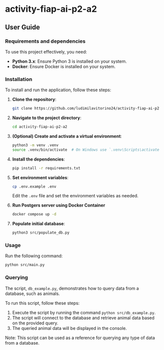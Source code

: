 # activity-fiap-ai-p2-a2

## User Guide

### Requirements and dependencies

To use this project effectively, you need:

- **Python 3.x**: Ensure Python 3 is installed on your system.
- **Docker**: Ensure Docker is installed on your system.

### Installation

To install and run the application, follow these steps:

1. **Clone the repository**:
    ```sh
    git clone https://github.com/ludimilavitorino24/activity-fiap-ai-p2-a2.git
    ```
2. **Navigate to the project directory**:
    ```sh
    cd activity-fiap-ai-p2-a2
    ```
3. **(Optional) Create and activate a virtual environment**:
    ```sh
    python3 -m venv .venv
    source .venv/bin/activate  # On Windows use `.venv\Scripts\activate`
    ```
4. **Install the dependencies**:
    ```sh
    pip install -r requirements.txt
    ```
5. **Set environment variables**:
    ```sh
    cp .env.example .env
    ```
    Edit the `.env` file and set the environment variables as needed.

6. **Run Postgers server using Docker Container**
    ```sh
    docker compose up -d
    ```
6. **Populate initial database**:
    ```sh
    python3 src/populate_db.py
    ```

### Usage

Run the following command:

```sh
python src/main.py
```

### Querying

The script, `db_example.py`, demonstrates how to query data from a database, such as animals.

To run this script, follow these steps:

1. Execute the script by running the command `python src/db_example.py`.
2. The script will connect to the database and retrieve animal data based on the provided query.
3. The queried animal data will be displayed in the console.

Note: This script can be used as a reference for querying any type of data from a database.
